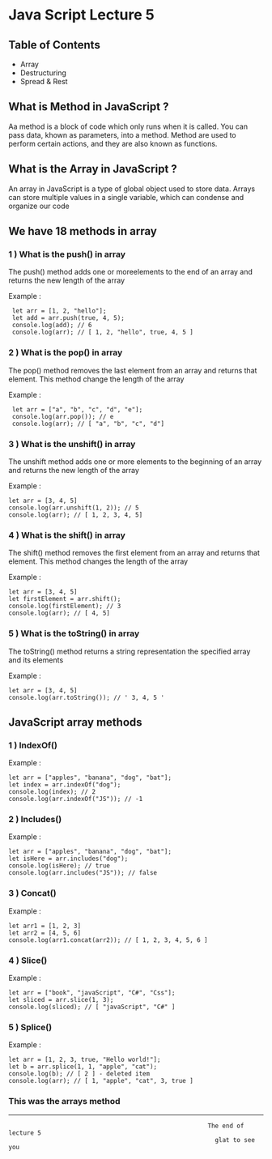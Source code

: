 # Java Script Lecture 5

## Table of Contents 
+ Array
+ Destructuring
+ Spread & Rest

## What is Method in JavaScript ?
Aa method is a block of code which only runs when it is called. You can pass data, khown as parameters, into a method. Method are used to perform certain actions, and they are also known as functions.

## What is the Array in JavaScript ?
An array in JavaScript is a type of global object used to store data. Arrays can store multiple values in a single variable, which can condense and organize our code

## We have 18 methods in array
### 1 ) What is the push() in array
The push() method adds one or moreelements to the end of an array and returns the new length of the array

Example :

     let arr = [1, 2, "hello"]; 
     let add = arr.push(true, 4, 5);
     console.log(add); // 6
     console.log(arr); // [ 1, 2, "hello", true, 4, 5 ]
### 2 ) What is the pop() in array
The pop() method removes the last element from an array and returns that element. This method change the length of the array

Example : 

     let arr = ["a", "b", "c", "d", "e"];
     console.log(arr.pop()); // e
     console.log(arr); // [ "a", "b", "c", "d"]
### 3 ) What is the unshift() in array
The unshift method adds one or more elements to the beginning of an array and returns the new length of the array

Example : 

    let arr = [3, 4, 5]
    console.log(arr.unshift(1, 2)); // 5
    console.log(arr); // [ 1, 2, 3, 4, 5]
### 4 ) What is the shift() in array
The shift() method removes the first element from an array and returns that element. This method changes the length of the array

Example : 

    let arr = [3, 4, 5]
    let firstElement = arr.shift();
    console.log(firstElement); // 3
    console.log(arr); // [ 4, 5]
### 5 ) What is the toString() in array
The toString() method returns a string representation the specified array and its elements 

Example : 

    let arr = [3, 4, 5]
    console.log(arr.toString()); // ' 3, 4, 5 '
    
## JavaScript array methods 
### 1 ) IndexOf()
Example :

    let arr = ["apples", "banana", "dog", "bat"];
    let index = arr.indexOf("dog"); 
    console.log(index); // 2
    console.log(arr.indexOf("JS")); // -1
### 2 ) Includes()
Example :

    let arr = ["apples", "banana", "dog", "bat"];
    let isHere = arr.includes("dog"); 
    console.log(isHere); // true
    console.log(arr.includes("JS")); // false
### 3 ) Concat()
Example :

    let arr1 = [1, 2, 3]
    let arr2 = [4, 5, 6]
    console.log(arr1.concat(arr2)); // [ 1, 2, 3, 4, 5, 6 ]
### 4 ) Slice()
Example :

    let arr = ["book", "javaScript", "C#", "Css"];
    let sliced = arr.slice(1, 3); 
    console.log(sliced); // [ "javaScript", "C#" ]
### 5 ) Splice()
Example :

    let arr = [1, 2, 3, true, "Hello world!"];
    let b = arr.splice(1, 1, "apple", "cat"); 
    console.log(b); // [ 2 ] - deleted item 
    console.log(arr); // [ 1, "apple", "cat", 3, true ]
### This was the arrays method 

------------------------------------------------------------

                                                           The end of lecture 5
                                                             glat to see you
